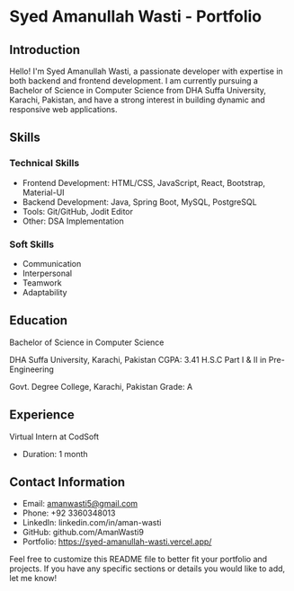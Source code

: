 # Syed Amanullah Wasti - Portfolio

## Introduction

Hello! I'm Syed Amanullah Wasti, a passionate developer with expertise in both backend and frontend development. I am currently pursuing a Bachelor of Science in Computer Science from DHA Suffa University, Karachi, Pakistan, and have a strong interest in building dynamic and responsive web applications.

## Skills

### Technical Skills

- Frontend Development: HTML/CSS, JavaScript, React, Bootstrap, Material-UI
- Backend Development: Java, Spring Boot, MySQL, PostgreSQL
- Tools: Git/GitHub, Jodit Editor
- Other: DSA Implementation

### Soft Skills

- Communication
- Interpersonal
- Teamwork
- Adaptability

## Education

Bachelor of Science in Computer Science

DHA Suffa University, Karachi, Pakistan
CGPA: 3.41
H.S.C Part I & II in Pre-Engineering

Govt. Degree College, Karachi, Pakistan
Grade: A

## Experience

Virtual Intern at CodSoft

- Duration: 1 month

## Contact Information

- Email: amanwasti5@gmail.com
- Phone: +92 3360348013
- LinkedIn: linkedin.com/in/aman-wasti
- GitHub: github.com/AmanWasti9
- Portfolio: https://syed-amanullah-wasti.vercel.app/

Feel free to customize this README file to better fit your portfolio and projects. If you have any specific sections or details you would like to add, let me know!
